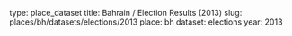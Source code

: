 type: place_dataset
title: Bahrain / Election Results (2013)
slug: places/bh/datasets/elections/2013
place: bh
dataset: elections
year: 2013
